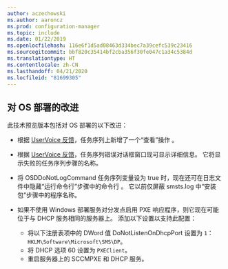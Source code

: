 ```yaml
---
author: aczechowski
ms.author: aaroncz
ms.prod: configuration-manager
ms.topic: include
ms.date: 01/22/2019
ms.openlocfilehash: 116e6f1d5ad08463d334bec7a39cefc539c23416
ms.sourcegitcommit: bbf820c35414bf2cba356f30fe047c1a34c5384d
ms.translationtype: HT
ms.contentlocale: zh-CN
ms.lasthandoff: 04/21/2020
ms.locfileid: "81699305"
---
```

## <a name="improvements-to-os-deployment"></a><a name="bkmk_osd"></a>对 OS 部署的改进
<!--3633146,3641475,3654172,3734270-->

此技术预览版本包括对 OS 部署的以下改进：

- 根据 [UserVoice 反馈](https://configurationmanager.uservoice.com/forums/300492-ideas/suggestions/20361052-task-sequence-view-only-option)，任务序列上新增了一个“查看”操作  。 <!--3633146-->  

- 根据 [UserVoice 反馈](https://configurationmanager.uservoice.com/forums/300492-ideas/suggestions/13880781-task-sequence-error-dialog-box-needs-to-show-step)，任务序列错误对话框窗口现可显示详细信息。 它将显示失败的任务序列步骤的名称。 <!--3641475-->  

- 将 OSDDoNotLogCommand 任务序列变量设为 true 时，现在还可在日志文件中隐藏“运行命令行”步骤中的命令行  。 它以前仅屏蔽 smsts.log 中“安装包”步骤中的程序名称。<!--3654172-->  

- 如果不使用 Windows 部署服务对分发点启用 PXE 响应程序，则它现在可能位于与 DHCP 服务相同的服务器上。 添加以下设置以支持此配置：<!--3734270-->  
    - 将以下注册表项中的 DWord 值 DoNotListenOnDhcpPort 设置为 `1`：`HKLM\Software\Microsoft\SMS\DP`。 
    - 将 DHCP 选项 60 设置为 `PXEClient`。  
    - 重启服务器上的 SCCMPXE 和 DHCP 服务。  

